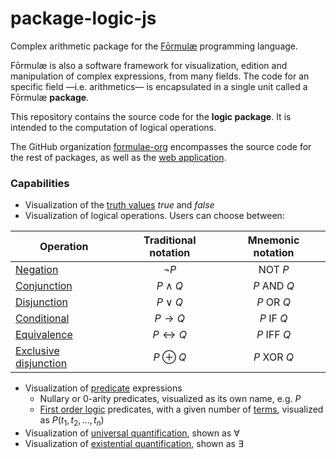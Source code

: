 # package-logic-js

Complex arithmetic package for the [Fōrmulæ](https://formulae.org) programming language.

Fōrmulæ is also a software framework for visualization, edition and manipulation of complex expressions, from many fields. The code for an specific field —i.e. arithmetics— is encapsulated in a single unit called a Fōrmulæ **package**.

This repository contains the source code for the **logic package**. It is intended to the computation of logical operations.

The GitHub organization [formulae-org](https://github.com/formulae-org) encompasses the source code for the rest of packages, as well as the [web application](https://github.com/formulae-org/formulae-js).

<!--
Take a look at this [tutorial](https://formulae.org/?script=tutorials/Complex) to know the capabilities of the Fōrmulæ arithmetic package.
-->

### Capabilities ###

* Visualization of the [truth values](https://en.wikipedia.org/wiki/Truth_value) *true* and *false*
* Visualization of logical operations. Users can choose between:

<center>
   
| Operation | Traditional notation | Mnemonic notation |
| ----- |:-----:|:-----:|
| [Negation](https://en.wikipedia.org/wiki/Negation)                  | $\neg P$              | $\text{NOT } P$    |
| [Conjunction](https://en.wikipedia.org/wiki/Logical_conjunction)    | $P \land Q$           | $P \text{ AND } Q$ |
| [Disjunction](https://en.wikipedia.org/wiki/Logical_disjunction)    | $P \lor Q$            | $P \text{ OR } Q$  |
| [Conditional](https://en.wikipedia.org/wiki/Material_conditional)   | $P \to Q$             | $P \text{ IF } Q$  |
| [Equivalence](https://en.wikipedia.org/wiki/Logical_biconditional)  | $P \leftrightarrow Q$ | $P \text{ IFF } Q$ |
| [Exclusive disjunction](https://en.wikipedia.org/wiki/Exclusive_or) | $P \oplus Q$          | $P \text{ XOR } Q$ |

</center>

* Visualization of [predicate](https://en.wikipedia.org/wiki/Predicate_(mathematical_logic)) expressions
    * Nullary or 0-arity predicates, visualized as its own name, e.g. $P$
    * [First order logic](https://en.wikipedia.org/wiki/First-order_logic) predicates, with a given number of [terms](https://en.wikipedia.org/wiki/Term_(logic)), visualized as $P(t_1, t_2, ..., t_n)$
* Visualization of [universal quantification](https://en.wikipedia.org/wiki/Universal_quantification), shown as $\forall$
* Visualization of [existential quantification](https://en.wikipedia.org/wiki/Existential_quantification), shown as $\exists$

